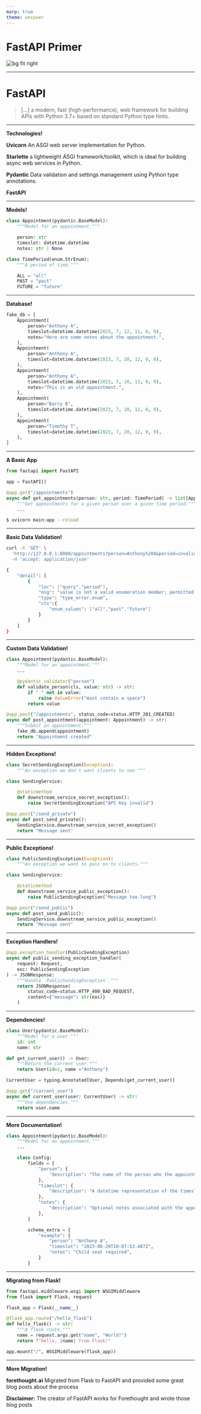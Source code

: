 ```yaml
---
marp: true
theme: uncover
---
```


# FastAPI Primer

![bg fit right](tweet.jpg)

---

# FastAPI

> [...] a modern, fast (high-performance), web framework for building APIs with Python 3.7+ based on standard Python type hints.  

---

**Technologies!**

**Uvicorn**
An ASGI web server implementation for Python.

**Starlette**
a lightweight ASGI framework/toolkit, which is ideal for building async web services in Python.

**Pydantic**
Data validation and settings management using Python type annotations.

**FastAPI**

---

**Models!**

```python
class Appointment(pydantic.BaseModel):
    """Model for an appointment."""

    person: str
    timeslot: datetime.datetime
    notes: str | None
```

```python
class TimePeriod(enum.StrEnum):
    """A period of time."""

    ALL = "all"
    PAST = "past"
    FUTURE = "future"
```

---

**Database!**

```python
fake_db = [
    Appointment(
        person="Anthony A",
        timeslot=datetime.datetime(2023, 7, 12, 11, 0, 0),
        notes="Here are some notes about the appointment.",
    ),
    Appointment(
        person="Anthony A",
        timeslot=datetime.datetime(2023, 7, 20, 12, 0, 0),
    ),
    Appointment(
        person="Anthony A",
        timeslot=datetime.datetime(2023, 5, 20, 13, 0, 0),
        notes="This is an old appointment.",
    ),
    Appointment(
        person="Barry B",
        timeslot=datetime.datetime(2023, 7, 20, 12, 0, 0),
    ),
    Appointment(
        person="Timothy T",
        timeslot=datetime.datetime(2023, 7, 20, 12, 0, 0),
    ),
]
```

---

**A Basic App**

```python
from fastapi import FastAPI

app = FastAPI()

@app.get("/appointments")
async def get_appointments(person: str, period: TimePeriod) -> list[Appointment]:
    """Get appointments for a given person over a given time period."""
    ...
```

```sh
$ uvicorn main:app --reload
```

<!-- Demonstrate openapi spec -->

---

**Basic Data Validation!**

```sh
curl -X 'GET' \
  'http://127.0.0.1:8000/appointments?person=Anthony%20A&period=invalid' \
  -H 'accept: application/json'
```

```sh
{
    "detail": [
        {
            "loc": ["query","period"],
            "msg": "value is not a valid enumeration member; permitted: 'all', 'past', 'future'",
            "type": "type_error.enum",
            "ctx":{
                "enum_values": ["all","past","future"]
            }
        }
    ]
}
```

---

**Custom Data Validation!**

```python
class Appointment(pydantic.BaseModel):
    """Model for an appointment."""
    ...

    @pydantic.validator("person")
    def validate_person(cls, value: str) -> str:
        if " " not in value:
            raise ValueError("must contain a space")
        return value
```

```python
@app.post("/appointments", status_code=status.HTTP_201_CREATED)
async def post_appointment(appointment: Appointment) -> str:
    """Submit an appointment."""
    fake_db.append(appointment)
    return "Appointment created"
```

<!-- Demonstrate validation -->

---

**Hidden Exceptions!**

```python
class SecretSendingException(Exception):
    """An exception we don't want clients to see."""

class SendingService:

    @staticmethod
    def downstream_service_secret_exception():
        raise SecretSendingException("API Key invalid")
```

```python
@app.post("/send_private")
async def post_send_private():
    SendingService.downstream_service_secret_exception()
    return "Message sent"
```


<!-- By default FastAPI transforms uncaught exceptions into a generic 500 response -->

---

**Public Exceptions!**

```python
class PublicSendingException(Exception):
    """An exception we want to pass on to clients."""

class SendingService:

    @staticmethod
    def downstream_service_public_exception():
        raise PublicSendingException("Message too long")
```

```python
@app.post("/send_public")
async def post_send_public():
    SendingService.downstream_service_public_exception()
    return "Message sent"
```

---

**Exception Handlers!**

```python
@app.exception_handler(PublicSendingException)
async def public_sending_exception_handler(
    request: Request,
    exc: PublicSendingException
) -> JSONResponse:
    """Handle `PublicSendingException`."""
    return JSONResponse(
        status_code=status.HTTP_400_BAD_REQUEST,
        content={"message": str(exc)}
    )
```

---

**Dependencies!**

```python
class User(pydantic.BaseModel):
    """Model for a user."""
    id: int
    name: str
```

```python
def get_current_user() -> User:
    """Return the current user."""
    return User(id=1, name ="Anthony")
```

```python
CurrentUser = typing.Annotated[User, Depends(get_current_user)]

@app.get("/current_user")
async def current_user(user: CurrentUser) -> str:
    """Use dependencies."""
    return user.name
```

---

**More Documentation!**

```python
class Appointment(pydantic.BaseModel):
    """Model for an appointment."""
    ...

    class Config:
        fields = {
            "person": {
                "description": "The name of the person who the appointment is for.",
            },
            "timeslot": {
                "description": "A datetime representation of the timeslot start.",
            },
            "notes": {
                "description": "Optional notes associated with the appointment.",
            },
        }

        schema_extra = {
            "example": {
                "person": "Anthony A",
                "timeslot": "2023-06-29T10:07:53.487Z",
                "notes": "Child seat required",
            }
        }
```

---

**Migrating from Flask!**

```python
from fastapi.middleware.wsgi import WSGIMiddleware
from flask import Flask, request

flask_app = Flask(__name__)

@flask_app.route("/hello_flask")
def hello_flask() -> str:
    """A flask route."""
    name = request.args.get("name", "World!")
    return f"Hello, {name} from Flask!"

app.mount("/", WSGIMiddleware(flask_app))
```

---

**More Migration!**

**forethought.ai**
Migrated from Flask to FastAPI and provided some great blog posts about the process

**Disclaimer:** The creator of FastAPI works for Forethought and wrote those blog posts

<!-- https://engineering.forethought.ai/blog/2022/12/01/migrating-from-flask-to-fastapi-part-1/ -->
<!-- https://engineering.forethought.ai/blog/2023/02/14/migrating-from-flask-to-fastapi-part-2/ -->
<!-- https://engineering.forethought.ai/blog/2023/02/28/migrating-from-flask-to-fastapi-part-3/ -->
